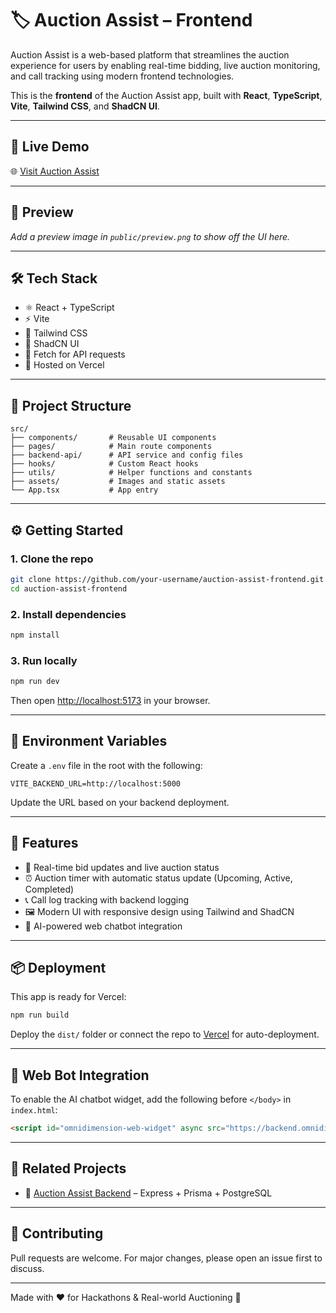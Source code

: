 # 🏷️ Auction Assist – Frontend

Auction Assist is a web-based platform that streamlines the auction experience for users by enabling real-time bidding, live auction monitoring, and call tracking using modern frontend technologies.

This is the **frontend** of the Auction Assist app, built with **React**, **TypeScript**, **Vite**, **Tailwind CSS**, and **ShadCN UI**.

---

## 🚀 Live Demo

🌐 [Visit Auction Assist](https://auction-assistant.vercel.app/)

---

## 📸 Preview

_Add a preview image in `public/preview.png` to show off the UI here._

---

## 🛠️ Tech Stack

- ⚛️ React + TypeScript
- ⚡ Vite
- 🎨 Tailwind CSS
- 🧱 ShadCN UI
- 🔁 Fetch for API requests
- 🔧 Hosted on Vercel

---

## 📁 Project Structure

```
src/
├── components/       # Reusable UI components
├── pages/            # Main route components
├── backend-api/      # API service and config files
├── hooks/            # Custom React hooks
├── utils/            # Helper functions and constants
├── assets/           # Images and static assets
└── App.tsx           # App entry
```

---

## ⚙️ Getting Started

### 1. Clone the repo

```bash
git clone https://github.com/your-username/auction-assist-frontend.git
cd auction-assist-frontend
```

### 2. Install dependencies

```bash
npm install
```

### 3. Run locally

```bash
npm run dev
```

Then open [http://localhost:5173](http://localhost:5173) in your browser.

---

## 🔐 Environment Variables

Create a `.env` file in the root with the following:

```env
VITE_BACKEND_URL=http://localhost:5000
```

Update the URL based on your backend deployment.

---

## 🧠 Features

- 🔄 Real-time bid updates and live auction status
- ⏰ Auction timer with automatic status update (Upcoming, Active, Completed)
- 📞 Call log tracking with backend logging
- 🖼️ Modern UI with responsive design using Tailwind and ShadCN
- 💬 AI-powered web chatbot integration

---

## 📦 Deployment

This app is ready for Vercel:

```bash
npm run build
```

Deploy the `dist/` folder or connect the repo to [Vercel](https://vercel.com) for auto-deployment.

---

## 🤖 Web Bot Integration

To enable the AI chatbot widget, add the following before `</body>` in `index.html`:

```html
<script id="omnidimension-web-widget" async src="https://backend.omnidim.io/web_widget.js?secret_key=de45cca90eeaa16dbd86aacc16ea1537"></script>
```

---

## 🧩 Related Projects

- 🔧 [Auction Assist Backend](https://github.com/AchyutTiwari21/Auction-API) – Express + Prisma + PostgreSQL

---

## 🤝 Contributing

Pull requests are welcome. For major changes, please open an issue first to discuss.

---


Made with ❤️ for Hackathons & Real-world Auctioning 🚀
